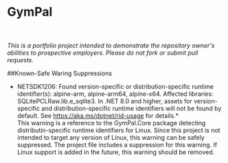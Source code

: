 # GymPal<br><br>
*This is a portfolio project intended to demonstrate the repository owner's abilities to prospective employers. Please do not fork or submit pull requests.*

##Known-Safe Waring Suppressions
* NETSDK1206: Found version-specific or distribution-specific runtime identifier(s): alpine-arm, alpine-arm64, alpine-x64. Affected libraries: SQLitePCLRaw.lib.e_sqlite3. In .NET 8.0 and higher, assets for version-specific and distribution-specific runtime identifiers will not be found by default. See https://aka.ms/dotnet/rid-usage for details.*<br>
This warning is a reference to the GymPal.Core package detecting distributin-specific runtime identifiers for Linux. Since this project is not intended to target any version of Linux, this warning can be safely suppressed. The project file includes a suppression for this warning. If Linux support is added in the future, this warning should be removed.

